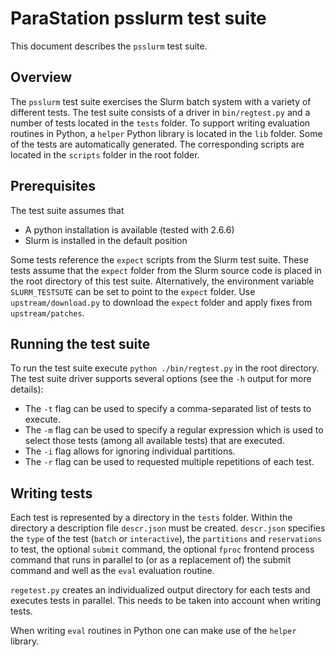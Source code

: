 # ParaStation psslurm test suite

This document describes the `psslurm` test suite. 

## Overview

The `psslurm` test suite exercises the Slurm batch system with a variety of 
different tests. The test suite consists of a driver in `bin/regtest.py` and 
a number of tests located in the `tests` folder. To support writing 
evaluation routines in Python, a `helper` Python library is located in the
`lib` folder. Some of the tests are automatically generated. The 
corresponding scripts are located in the `scripts` folder in the root folder.

## Prerequisites

The test suite assumes that 

- A python installation is available (tested with 2.6.6)
- Slurm is installed in the default position

Some tests reference the `expect` scripts from the Slurm test suite. These
tests assume that the `expect` folder from the Slurm source code is placed
in the root directory of this test suite. Alternatively, the environment variable
`SLURM_TESTSUTE` can be set to point to the `expect` folder.
Use `upstream/download.py` to download the `expect` folder and apply 
fixes from `upstream/patches`.

## Running the test suite

To run the test suite execute `python ./bin/regtest.py` in the root directory.
The test suite driver supports several options (see the `-h` output for more
details):

- The `-t` flag can be used to specify a comma-separated list of tests to 
  execute.
- The `-m` flag can be used to specify a regular expression which is used to
  select those tests (among all available tests) that are executed.
- The `-i` flag allows for ignoring individual partitions.
- The `-r` flag can be used to requested multiple repetitions of each test.

## Writing tests

Each test is represented by a directory in the `tests` folder. Within the
directory a description file `descr.json` must be created. `descr.json`
specifies the `type` of the test (`batch` or `interactive`), the
`partitions` and `reservations` to test, the optional `submit` command,
the optional `fproc` frontend process command that runs in parallel to (or as
a replacement of) the submit command and well as the `eval` evaluation routine.

`regetest.py` creates an individualized output directory for each tests and
executes tests in parallel. This needs to be taken into account when writing
tests.

When writing `eval` routines in Python one can make use of the `helper`
library.

